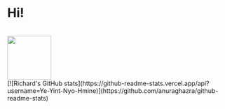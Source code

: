 # Hi!
<br>
<img src="https://i.giphy.com/media/LMt9638dO8dftAjtco/200.webp" width="100">
<br>
[![Richard's GitHub stats](https://github-readme-stats.vercel.app/api?username=Ye-Yint-Nyo-Hmine)](https://github.com/anuraghazra/github-readme-stats)
